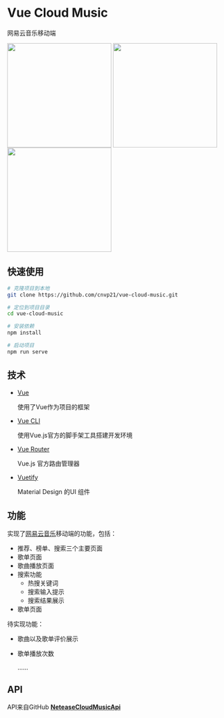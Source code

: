 # Vue Cloud Music

网易云音乐移动端



<img src="https://ws4.sinaimg.cn/large/006tKfTcgy1fshtlpfer4j30m618itdh.jpg" width="240" align=center />
<img src="https://ws3.sinaimg.cn/large/006tKfTcgy1fshtkw9kw1j30m817saxf.jpg" width="240" align=center />
<img src="https://ws4.sinaimg.cn/large/006tKfTcgy1fshtm5xflwj30m618gq4r.jpg" width="240" align=center />



## 快速使用

```bash
# 克隆项目到本地
git clone https://github.com/cnvp21/vue-cloud-music.git

# 定位到项目目录
cd vue-cloud-music

# 安装依赖
npm install

# 启动项目
npm run serve
```



## 技术

- [Vue](https://vuejs.org/)

  使用了Vue作为项目的框架

- [Vue CLI](https://cli.vuejs.org/)

  使用Vue.js官方的脚手架工具搭建开发环境

- [Vue Router](https://router.vuejs.org/)

  Vue.js 官方路由管理器

- [Vuetify](https://vuetifyjs.com/)

  Material Design 的UI 组件

## 功能 

实现了[网易云音乐](http://music.163.com/)移动端的功能，包括：

- 推荐、榜单、搜索三个主要页面
- 歌单页面
- 歌曲播放页面
- 搜索功能
  - 热搜关键词
  - 搜索输入提示
  - 搜索结果展示
- 歌单页面



待实现功能：

- 歌曲以及歌单评价展示

- 歌单播放次数

  ……

## API

API来自GitHub [**NeteaseCloudMusicApi**](https://github.com/Binaryify/NeteaseCloudMusicApi)